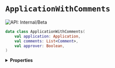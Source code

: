 # `ApplicationWithComments`


![API: Internal/Beta](https://img.shields.io/static/v1?label=API&message=Internal/Beta&color=red&style=flat-square)



```kotlin
data class ApplicationWithComments(
    val application: Application,
    val comments: List<Comment>,
    val approver: Boolean,
)
```

<details>
<summary>
<b>Properties</b>
</summary>

<details>
<summary>
<code>application</code>: <code><code><a href='#application'>Application</a></code></code>
</summary>





</details>

<details>
<summary>
<code>comments</code>: <code><code><a href='https://kotlinlang.org/api/latest/jvm/stdlib/kotlin.collections/-list/'>List</a>&lt;<a href='#comment'>Comment</a>&gt;</code></code>
</summary>





</details>

<details>
<summary>
<code>approver</code>: <code><code><a href='https://kotlinlang.org/api/latest/jvm/stdlib/kotlin/-boolean/'>Boolean</a></code></code>
</summary>





</details>



</details>

